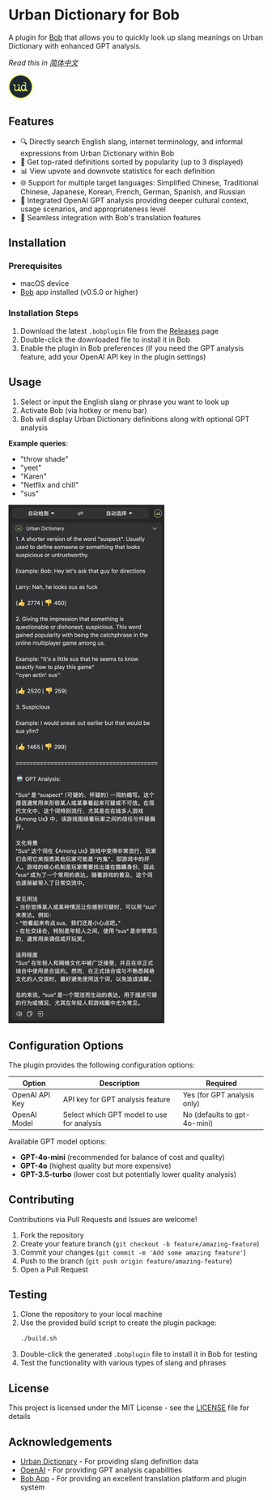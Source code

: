 # Urban Dictionary for Bob

A plugin for [Bob](https://bobtranslate.com/) that allows you to quickly look up slang meanings on Urban Dictionary with enhanced GPT analysis.

_Read this in [简体中文](README_zh-cn.md)_

![Plugin Icon](src/icon.png)

## Features

- 🔍 Directly search English slang, internet terminology, and informal expressions from Urban Dictionary within Bob
- 🎯 Get top-rated definitions sorted by popularity (up to 3 displayed)
- 📊 View upvote and downvote statistics for each definition
- 🌐 Support for multiple target languages: Simplified Chinese, Traditional Chinese, Japanese, Korean, French, German, Spanish, and Russian
- 🤖 Integrated OpenAI GPT analysis providing deeper cultural context, usage scenarios, and appropriateness level
- 📱 Seamless integration with Bob's translation features

## Installation

### Prerequisites

- macOS device
- [Bob](https://bobtranslate.com/) app installed (v0.5.0 or higher)

### Installation Steps

1. Download the latest `.bobplugin` file from the [Releases](https://github.com/a322655/bob-plugin-urban-dictionary/releases) page
2. Double-click the downloaded file to install it in Bob
3. Enable the plugin in Bob preferences (if you need the GPT analysis feature, add your OpenAI API key in the plugin settings)

## Usage

1. Select or input the English slang or phrase you want to look up
2. Activate Bob (via hotkey or menu bar)
3. Bob will display Urban Dictionary definitions along with optional GPT analysis

**Example queries**:

- "throw shade"
- "yeet"
- "Karen"
- "Netflix and chill"
- "sus"

![example query](docs/assets/example.png)

## Configuration Options

The plugin provides the following configuration options:

| Option         | Description                                | Required                     |
| -------------- | ------------------------------------------ | ---------------------------- |
| OpenAI API Key | API key for GPT analysis feature           | Yes (for GPT analysis only)  |
| OpenAI Model   | Select which GPT model to use for analysis | No (defaults to gpt-4o-mini) |

Available GPT model options:

- **GPT-4o-mini** (recommended for balance of cost and quality)
- **GPT-4o** (highest quality but more expensive)
- **GPT-3.5-turbo** (lower cost but potentially lower quality analysis)

## Contributing

Contributions via Pull Requests and Issues are welcome!

1. Fork the repository
2. Create your feature branch (`git checkout -b feature/amazing-feature`)
3. Commit your changes (`git commit -m 'Add some amazing feature'`)
4. Push to the branch (`git push origin feature/amazing-feature`)
5. Open a Pull Request

## Testing

1. Clone the repository to your local machine
2. Use the provided build script to create the plugin package:
   ```bash
   ./build.sh
   ```
3. Double-click the generated `.bobplugin` file to install it in Bob for testing
4. Test the functionality with various types of slang and phrases

## License

This project is licensed under the MIT License - see the [LICENSE](LICENSE) file for details

## Acknowledgements

- [Urban Dictionary](https://www.urbandictionary.com/) - For providing slang definition data
- [OpenAI](https://openai.com/) - For providing GPT analysis capabilities
- [Bob App](https://bobtranslate.com/) - For providing an excellent translation platform and plugin system
